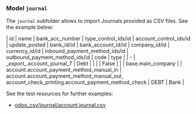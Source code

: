 ### Model `journal`

The `journal` subfolder allows to import Journals provided as CSV files. See the example below:

| id | name | bank_acc_number | type_control_ids/id | account_control_ids/id | update_posted | bank_id/id | bank_account_id/id | company_id/id | currency_id/id | inbound_payment_method_ids/id | outbound_payment_method_ids/id | code | type |
| -
| \__export__.account_journal_7 | Debt |  |  |  | False |  |  | base.main_company |  | account.account_payment_method_manual_in | account.account_payment_method_manual_out, account_check_printing.account_payment_method_check | DEBT | Bank |


See the test resources for further examples:
- [odoo_csv/journal/account.journal.csv](../odoo_initializer/tests/resources/odoo_csv/journal/account.journal.csv)
